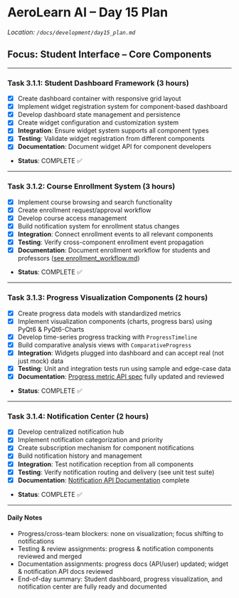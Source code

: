 # AeroLearn AI – Day 15 Plan
*Location: `/docs/development/day15_plan.md`*

## Focus: Student Interface – Core Components

---

### Task 3.1.1: Student Dashboard Framework (3 hours)
- [x] Create dashboard container with responsive grid layout
- [x] Implement widget registration system for component-based dashboard
- [x] Develop dashboard state management and persistence
- [x] Create widget configuration and customization system
- [x] **Integration**: Ensure widget system supports all component types
- [x] **Testing**: Validate widget registration from different components
- [x] **Documentation**: Document widget API for component developers
- **Status**: COMPLETE ✅

---

### Task 3.1.2: Course Enrollment System (3 hours)
- [x] Implement course browsing and search functionality
- [x] Create enrollment request/approval workflow
- [x] Develop course access management
- [x] Build notification system for enrollment status changes
- [x] **Integration**: Connect enrollment events to all relevant components
- [x] **Testing**: Verify cross-component enrollment event propagation
- [x] **Documentation**: Document enrollment workflow for students and professors ([see enrollment_workflow.md](/docs/user_guides/enrollment_workflow.md))
- **Status**: COMPLETE ✅

---

### Task 3.1.3: Progress Visualization Components (2 hours)
- [x] Create progress data models with standardized metrics
- [x] Implement visualization components (charts, progress bars) using PyQt6 & PyQt6-Charts
- [x] Develop time-series progress tracking with `ProgressTimeline`
- [x] Build comparative analysis views with `ComparativeProgress`
- [x] **Integration**: Widgets plugged into dashboard and can accept real (not just mock) data
- [x] **Testing**: Unit and integration tests run using sample and edge-case data
- [x] **Documentation**: [Progress metric API spec](/docs/api/progress_metrics.md) fully updated and reviewed
- **Status**: COMPLETE ✅

---

### Task 3.1.4: Notification Center (2 hours)
- [x] Develop centralized notification hub
- [x] Implement notification categorization and priority
- [x] Create subscription mechanism for component notifications
- [x] Build notification history and management
- [x] **Integration**: Test notification reception from all components
- [x] **Testing**: Verify notification routing and delivery (see unit test suite)
- [x] **Documentation**: [Notification API Documentation](/docs/api/notification_api.md) complete
- **Status**: COMPLETE ✅

---

#### Daily Notes
- Progress/cross-team blockers: none on visualization; focus shifting to notifications
- Testing & review assignments: progress & notification components reviewed and merged
- Documentation assignments: progress docs (API/user) updated; widget & notification API docs reviewed
- End-of-day summary: Student dashboard, progress visualization, and notification center are fully ready and documented
